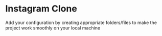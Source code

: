 # Instagram Clone

Add your configuration by creating appropriate folders/files to make the project work smoothly on your local machine
